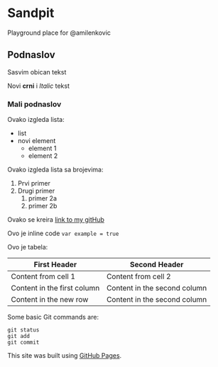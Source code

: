 # Sandpit
Playground place for @amilenkovic
## Podnaslov
Sasvim obican tekst

Novi **crni** i _Italic_ tekst

### Mali podnaslov

Ovako izgleda lista:

- list
- novi element
  * element 1
  * element 2

Ovako izgleda lista sa brojevima:
1. Prvi primer
1. Drugi primer
   1. primer 2a
   1. primer 2b


Ovako se kreira [link to my gitHub](https://amilenkovic.github.io/)

Ovo je inline code `var example = true` 

Ovo je tabela:

First Header | Second Header
------------ | -------------
Content from cell 1 | Content from cell 2
Content in the first column | Content in the second column
Content in the new row  | Content in the second column



Some basic Git commands are:
```
git status
git add
git commit
```

This site was built using [GitHub Pages](https://pages.github.com/).


